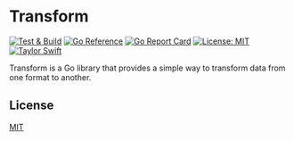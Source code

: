 # Transform

[![Test & Build](https://github.com/zeiss/go-transform/actions/workflows/main.yml/badge.svg)](https://github.com/zeiss/go-transform/actions/workflows/main.yml)
[![Go Reference](https://pkg.go.dev/badge/github.com/zeiss/go-transform.svg)](https://pkg.go.dev/github.com/zeiss/go-transform)
[![Go Report Card](https://goreportcard.com/badge/github.com/zeiss/go-transform)](https://goreportcard.com/report/github.com/zeiss/go-transform)
[![License: MIT](https://img.shields.io/badge/License-MIT-yellow.svg)](https://opensource.org/licenses/MIT)
[![Taylor Swift](https://img.shields.io/badge/secured%20by-taylor%20swift-brightgreen.svg)](https://twitter.com/SwiftOnSecurity)

Transform is a Go library that provides a simple way to transform data from one format to another.

## License

[MIT](/LICENSE)